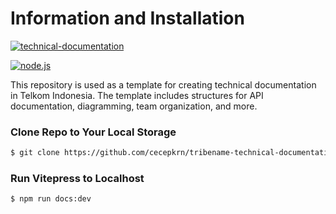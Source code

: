 # Information and Installation
[![technical-documentation](https://img.shields.io/badge/technical--documentation-version%200.1-red?labelColor=gray&style=flat&logo=github&link=https://github.com/cecepkrn/tribename-technical-documentation)](https://github.com/cecepkrn/tribename-technical-documentation)

[![node.js](https://img.shields.io/badge/node.js-version%2022.0-green?style=flat&logo=node.js&link=https://nodejs.org/dist/v22.11.0/node-v22.11.0-x64.msi)](https://nodejs.org/dist/v22.11.0/node-v22.11.0-x64.msi)

This repository is used as a template for creating technical documentation in Telkom Indonesia. The template includes structures for API documentation, diagramming, team organization, and more.


### Clone Repo to Your Local Storage

```bash
$ git clone https://github.com/cecepkrn/tribename-technical-documentation

```
### Run Vitepress to Localhost

```bash
$ npm run docs:dev
```